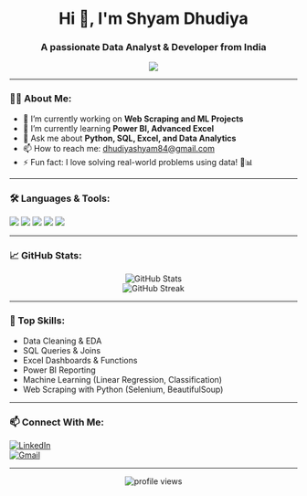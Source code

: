 <!-- GitHub Profile README for Shyam Dhudiya -->

<h1 align="center">Hi 👋, I'm Shyam Dhudiya</h1>
<h3 align="center">A passionate Data Analyst & Developer from India</h3>

<p align="center">
  <img src="https://readme-typing-svg.herokuapp.com?font=Fira+Code&size=24&pause=1000&center=true&vCenter=true&width=435&lines=Welcome+to+my+GitHub!;I+love+Data+and+Code+💻;Let's+build+something+awesome!">
</p>

---

### 🧑‍💻 About Me:
- 🔭 I’m currently working on **Web Scraping and ML Projects**
- 🌱 I’m currently learning **Power BI, Advanced Excel**
- 💬 Ask me about **Python, SQL, Excel, and Data Analytics**
- 📫 How to reach me: dhudiyashyam84@gmail.com
- ⚡ Fun fact: I love solving real-world problems using data! 🧠📊

---

### 🛠️ Languages & Tools:
<p align="left">
  <img src="https://img.shields.io/badge/Python-3776AB?style=for-the-badge&logo=python&logoColor=white" />
  <img src="https://img.shields.io/badge/MySQL-00758F?style=for-the-badge&logo=mysql&logoColor=white" />
  <img src="https://img.shields.io/badge/Excel-217346?style=for-the-badge&logo=microsoft-excel&logoColor=white" />
  <img src="https://img.shields.io/badge/PowerBI-F2C811?style=for-the-badge&logo=powerbi&logoColor=black" />
  <img src="https://img.shields.io/badge/Jupyter-F37626?style=for-the-badge&logo=jupyter&logoColor=white" />
</p>

---

### 📈 GitHub Stats:
<p align="center">
  <img src="https://github-readme-stats.vercel.app/api?username=shyamdhudiya&show_icons=true&theme=radical" alt="GitHub Stats" />
  <br>
  <img src="https://github-readme-streak-stats.herokuapp.com?user=shyamdhudiya&theme=radical" alt="GitHub Streak" />
</p>

---

### 🧠 Top Skills:
- Data Cleaning & EDA
- SQL Queries & Joins
- Excel Dashboards & Functions
- Power BI Reporting
- Machine Learning (Linear Regression, Classification)
- Web Scraping with Python (Selenium, BeautifulSoup)

---

### 📫 Connect With Me:
[![LinkedIn](https://img.shields.io/badge/LinkedIn-blue?style=for-the-badge&logo=linkedin&logoColor=white)](https://www.linkedin.com/in/shyam-dhudiya-75240b302)  
[![Gmail](https://img.shields.io/badge/Gmail-D14836?style=for-the-badge&logo=gmail&logoColor=white)](mailto:dhudiyashyam84@gmail.com)

---

<p align="center">
  <img src="https://komarev.com/ghpvc/?username=shyamdhudiya&label=Profile+Views&color=blueviolet&style=flat" alt="profile views"/>
</p>


<!--
**Shyamdhudiya/shyamdhudiya** is a ✨ _special_ ✨ repository because its `README.md` (this file) appears on your GitHub profile.

Here are some ideas to get you started:

- 🔭 I’m currently working on ...
- 🌱 I’m currently learning ...
- 👯 I’m looking to collaborate on ...
- 🤔 I’m looking for help with ...
- 💬 Ask me about ...
- 📫 How to reach me: ...
- 😄 Pronouns: ...
- ⚡ Fun fact: ...
-->
